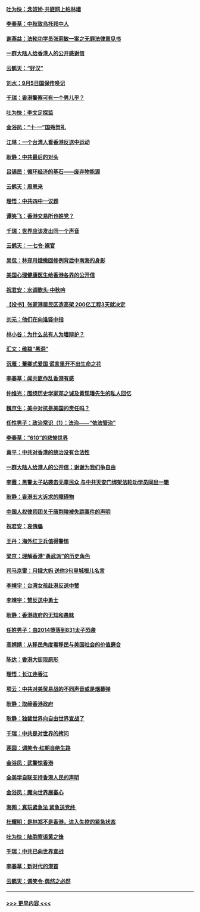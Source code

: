 #### [吐为快：念奴娇‧共匪网上柏林墙](../pages/nsc993/n11519122.md?t=09131222) 
#### [李春草：中秋致乌托邦中人](../pages/nsc993/n11518776.md?t=09131222) 
#### [谢燕益：法轮功学员张莉敏一案之无罪法律意见书](../pages/nsc993/n11517600.md?t=09131222) 
#### [一群大陆人给香港人的公开感谢信](../pages/nsc993/n11514797.md?t=09131222) 
#### [云鹤天：“好汉”](../pages/nsc993/n11513536.md?t=09131222) 
#### [刘水：9月5日国保传唤记](../pages/nsc993/n11513460.md?t=09131222) 
#### [千瑞：香港警察可有一个男儿乎？](../pages/nsc993/n11513109.md?t=09131222) 
#### [吐为快：李文足探监](../pages/nsc993/n11509622.md?t=09131222) 
#### [金浴凤：“十‧一”国殇贺礼](../pages/nsc993/n11509593.md?t=09131222) 
#### [江琳：一个台湾人看香港反送中运动](../pages/nsc993/n11509211.md?t=09131222) 
#### [耿静：中共最后的对头](../pages/nsc993/n11508308.md?t=09131222) 
#### [吕锡民：循环经济的基石——废弃物能源](../pages/nsc993/n11508212.md?t=09131222) 
#### [云鹤天：周恩来](../pages/nsc993/n11508055.md?t=09131222) 
#### [理悟：中共四中一议题](../pages/nsc993/n11507782.md?t=09131222) 
#### [谭笑飞：香港交易所也姓党？](../pages/nsc993/n11507753.md?t=09131222) 
#### [千瑞：世界应该发出同一个声音](../pages/nsc993/n11507290.md?t=09131222) 
#### [云鹤天：一七令‧裸官](../pages/nsc993/n11507177.md?t=09131222) 
#### [吴侃：林郑月娥撤回修例背后中南海的身影](../pages/nsc993/n11506876.md?t=09131222) 
#### [美国心理健康医生给香港各界的公开信](../pages/nsc993/n11506809.md?t=09131222) 
#### [祝君安：水调歌头‧中秋吟](../pages/nsc993/n11506758.md?t=09131222) 
#### [【投书】张家港居民区造高架 200亿工程3天就决定](../pages/nsc993/n11506682.md?t=09131222) 
#### [刘元：他们在向谁竖中指](../pages/nsc993/n11505384.md?t=09131222) 
#### [林小谷：为什么总有人为墙辩护？](../pages/nsc993/n11505226.md?t=09131222) 
#### [汇文：维稳“黑洞”](../pages/nsc993/n11504347.md?t=09131222) 
#### [沉雁：董卿式爱国 谎言里开不出生命之花](../pages/nsc993/n11503215.md?t=09131222) 
#### [李春草：闻共匪作乱香港有感](../pages/nsc993/n11503072.md?t=09131222) 
#### [仲维光：围绕历史学家邓之诚及黄现璠先生的私人回忆](../pages/nsc993/n11501330.md?t=09131222) 
#### [魏京生：美中对抗是美国的责任吗？](../pages/nsc993/n11500723.md?t=09131222) 
#### [任性男子：政治常识（1）：法治——“依法管治”](../pages/nsc993/n11500791.md?t=09131222) 
#### [李春草：“610”的悲惨世界](../pages/nsc993/n11501141.md?t=09131222) 
#### [黄平：中共对香港的统治没有合法性](../pages/nsc993/n11499473.md?t=09131222) 
#### [一群大陆人给港人的公开信：谢谢为我们争自由](../pages/nsc993/n11500402.md?t=09131222) 
#### [李霞：黑警太子站袭击无辜民众 与中共天安门绑架法轮功学员同出一辙](../pages/nsc993/n11499805.md?t=09131222) 
#### [耿静：香港五大诉求的障碍物](../pages/nsc993/n11497578.md?t=09131222) 
#### [中国人权律师团关于唐荆陵被失踪事件的声明](../pages/nsc993/n11500014.md?t=09131222) 
#### [祝君安：哀傀儡](../pages/nsc993/n11499776.md?t=09131222) 
#### [王丹：海外红卫兵值得警惕](../pages/nsc993/n11498138.md?t=09131222) 
#### [梁京：理解香港“勇武派”的历史角色](../pages/nsc993/n11498006.md?t=09131222) 
#### [司马京雷：月娥大妈  送你3句皇城根儿名言](../pages/nsc993/n11497885.md?t=09131222) 
#### [李靖宇：台湾女孩赴港反送中赞](../pages/nsc993/n11497721.md?t=09131222) 
#### [李靖宇：赞反送中勇士](../pages/nsc993/n11497452.md?t=09131222) 
#### [耿静：香港政府的无知和愚昧](../pages/nsc993/n11494238.md?t=09131222) 
#### [任姓男子：由2014堕落到831太子恐袭](../pages/nsc993/n11496683.md?t=09131222) 
#### [高婧婧：从移民角度看移民与美国社会的价值磨合](../pages/nsc993/n11495757.md?t=09131222) 
#### [陈达：香港大街现原形 ](../pages/nsc993/n11495441.md?t=09131222) 
#### [理悟：长江连香江](../pages/nsc993/n11495377.md?t=09131222) 
#### [项云：中共对美贸易战的不同声音或是烟幕弹](../pages/nsc993/n11494929.md?t=09131222) 
#### [耿静：取缔香港政府](../pages/nsc993/n11494218.md?t=09131222) 
#### [耿静：独裁世界向自由世界宣战了](../pages/nsc993/n11494190.md?t=09131222) 
#### [千瑞：中共是对世界的拷问](../pages/nsc993/n11493021.md?t=09131222) 
#### [莲园：调笑令‧红朝自绝生路](../pages/nsc993/n11493011.md?t=09131222) 
#### [金浴凤：武警惊香港](../pages/nsc993/n11492994.md?t=09131222) 
#### [全美学自联支持香港人民的声明](../pages/nsc993/n11492630.md?t=09131222) 
#### [金浴凤：魔向世界展畜心](../pages/nsc993/n11492599.md?t=09131222) 
#### [海网：真玩紧急法 紧急送党终 ](../pages/nsc993/n11492535.md?t=09131222) 
#### [杜耀明：是林郑不是香港，进入失控的紧急状态](../pages/nsc993/n11491420.md?t=09131222) 
#### [吐为快：陆胞寄语黄之锋](../pages/nsc993/n11491117.md?t=09131222) 
#### [千瑞：中共已向世界宣战](../pages/nsc993/n11490123.md?t=09131222) 
#### [李春草：新时代的港首](../pages/nsc993/n11489864.md?t=09131222) 
#### [云鹤天：调笑令·偶然之必然](../pages/nsc993/n11489701.md?t=09131222) 

----
#### [ >>> 更早内容 <<< ](../indexes/nsc993-earlier.md)
